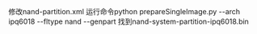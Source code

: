 修改nand-partition.xml
运行命令python prepareSingleImage.py --arch ipq6018 --fltype nand --genpart
找到nand-system-partition-ipq6018.bin

